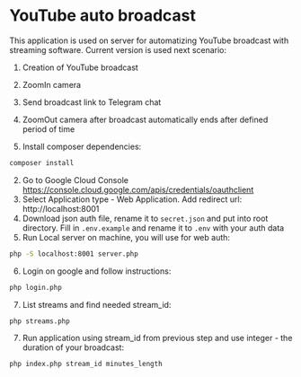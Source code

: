 # YouTube auto broadcast

This application is used on server for automatizing YouTube broadcast with streaming software. Current version is used next scenario:
1. Creation of YouTube broadcast
2. ZoomIn camera
3. Send broadcast link to Telegram chat
4. ZoomOut camera after broadcast automatically ends after defined period of time


1. Install composer dependencies:
```bash
composer install
```
2. Go to Google Cloud Console https://console.cloud.google.com/apis/credentials/oauthclient 
3. Select Application type - Web Application. Add redirect url: http://localhost:8001
4. Download json auth file, rename it to `secret.json` and put into root directory. Fill in `.env.example` and rename it to `.env` with your auth data
5. Run Local server on machine, you will use for web auth:
```bash
php -S localhost:8001 server.php
```
6. Login on google and follow instructions:
```bash
php login.php
```
7. List streams and find needed stream_id:
```bash
php streams.php
``` 
7. Run application using stream_id from previous step and use integer - the duration of your broadcast: 
```bash
php index.php stream_id minutes_length
```
